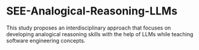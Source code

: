 # SEE-Analogical-Reasoning-LLMs
This study proposes an interdisciplinary approach that focuses on developing analogical reasoning skills with the help of LLMs while teaching software engineering concepts. 
